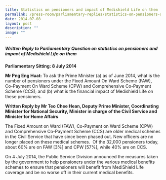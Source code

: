 ```yaml
---
title: Statistics on pensioners and impact of Medishield Life on them
permalink: /press-room/parliamentary-replies/statistics-on-pensioners-and-impact-of-medishield-life-on-them/
date: 2014-07-08
layout: post
description: ""
image: ""
---
```

##### Written Reply to Parliamentary Question on statistics on pensioners and impact of Medishield Life on them

**Parliamentary Sitting: 8 July 2014**  
  
**Mr Png Eng Huat:** To ask the Prime Minister (a) as of June 2014, what is the number of pensioners under the Fixed Amount On Ward Scheme (FAW), Co-Payment On Ward Scheme (CPW) and Comprehensive Co-Payment Scheme (CCS); and (b) what is the financial impact of Medishield Life on these pensioners.  
  
**Written Reply by Mr Teo Chee Hean, Deputy Prime Minister, Coordinating Minister for National Security, Minister in charge of the Civil Service and Minister for Home Affairs**

The Fixed Amount on Ward (FAW), Co-Payment on Ward Scheme (CPW) and Comprehensive Co-Payment Scheme (CCS) are older medical schemes in the Civil Service that have since been phased out. New officers are no longer placed on these medical schemes.  Of the 32,000 pensioners today, about 60% are on FAW \[3%\] and CPW \[57%\], while 40% are on CCS.

On 4 July 2014, the Public Service Division announced the measures taken by the government to help pensioners under the various medical benefits schemes to ensure that pensioners will benefit from MediShield Life coverage and be no worse off in their current medical benefits.